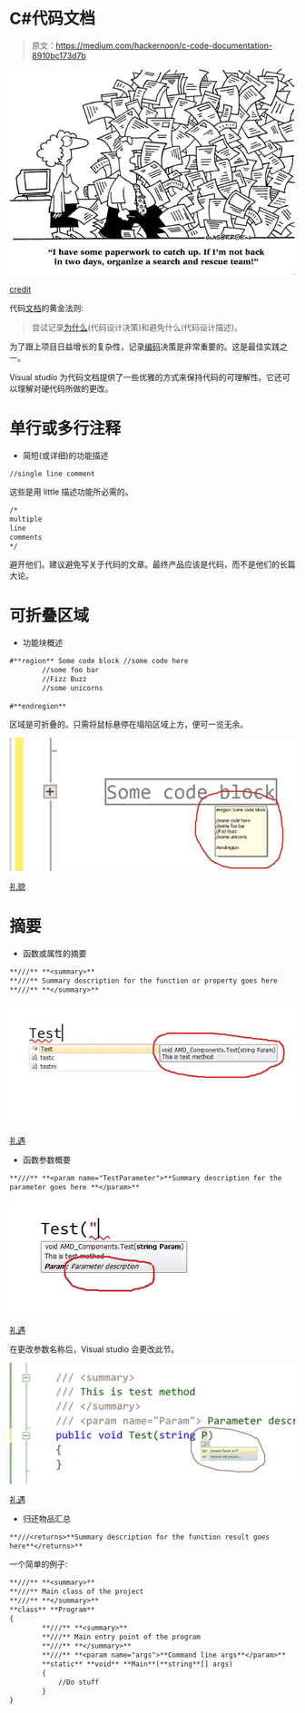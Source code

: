 # C#代码文档

> 原文：<https://medium.com/hackernoon/c-code-documentation-8910bc173d7b>

![](img/06dccd0f443780383b7cfdf91f63e7f2.png)

[credit](http://www.webpal.net/blog/tag/document-management-2/)

代码[文档](https://hackernoon.com/tagged/documentation)的黄金法则:

> 尝试记录[为什么](http://stackoverflow.com/a/4929769)(代码设计决策)和避免什么(代码设计描述)。

为了跟上项目日益增长的复杂性，记录[编码](https://hackernoon.com/tagged/coding)决策是非常重要的。这是最佳实践之一。

Visual studio 为代码文档提供了一些优雅的方式来保持代码的可理解性。它还可以理解对硬代码所做的更改。

# 单行或多行注释

*   简短(或详细)的功能描述

```
//single line comment
```

这些是用 little 描述功能所必需的。

```
/*
multiple
line
comments
*/
```

避开他们。建议避免写关于代码的文章。最终产品应该是代码，而不是他们的长篇大论。

# 可折叠区域

*   功能块概述

```
#**region** Some code block //some code here
    	//some foo bar
    	//Fizz Buzz
    	//some unicorns

#**endregion**
```

区域是可折叠的。只需将鼠标悬停在塌陷区域上方，便可一览无余。

![](img/d4b9ca180bc9ad197d1726f81f932436.png)

[礼貌](http://imgur.com/)

# 摘要

*   函数或属性的摘要

```
**///** **<summary>**
**///** Summary description for the function or property goes here
**///** **</summary>**
```

![](img/2e02ba6b1e1f5fba976ecf9122416d96.png)

[礼遇](http://imgur.com/)

*   函数参数概要

```
**///** **<param name="TestParameter">**Summary description for the parameter goes here **</param>**
```

![](img/acb12abdaef9a8eada2964ec38e72f1d.png)

[礼遇](http://imgur.com/)

在更改参数名称后，Visual studio 会更改此节。

![](img/d5723cfa6f5fbfd850554f556c57b1e8.png)

[礼遇](http://imgur.com/)

*   归还物品汇总

```
**///<returns>**Summary description for the function result goes here**</returns>**
```

一个简单的例子:

```
**///** **<summary>**
**///** Main class of the project
**///** **</summary>**
**class** **Program**
{
        **///** **<summary>**
        **///** Main entry point of the program
        **///** **</summary>**
        **///** **<param name="args">**Command line args**</param>**
        **static** **void** **Main**(**string**[] args)
        {
            //Do stuff
        }
}
```